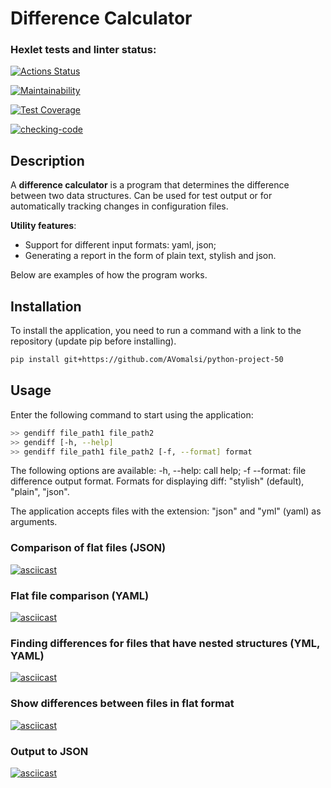 # Difference Calculator

### Hexlet tests and linter status:

[![Actions Status](https://github.com/AVomalsi/python-project-50/actions/workflows/hexlet-check.yml/badge.svg)](https://github.com/AVomalsi/python-project-50/actions)

[![Maintainability](https://api.codeclimate.com/v1/badges/865161db517720454f5d/maintainability)](https://codeclimate.com/github/AVomalsi/python-project-50/maintainability)

[![Test Coverage](https://api.codeclimate.com/v1/badges/865161db517720454f5d/test_coverage)](https://codeclimate.com/github/AVomalsi/python-project-50/test_coverage)

[![checking-code](https://github.com/AVomalsi/python-project-50/actions/workflows/checking-code.yml/badge.svg)](https://github.com/AVomalsi/python-project-50/actions/workflows/checking-code.yml)

## Description

A **difference calculator** is a program that determines the difference between two data structures. Can be used for test output or for automatically tracking changes in configuration files.

**Utility features**:

- Support for different input formats: yaml, json;
- Generating a report in the form of plain text, stylish and json.

Below are examples of how the program works.

## Installation

To install the application, you need to run a command with a link to the repository (update pip before installing).

```bash
pip install git+https://github.com/AVomalsi/python-project-50
```

## Usage

Enter the following command to start using the application:

```bash
>> gendiff file_path1 file_path2
>> gendiff [-h, --help]
>> gendiff file_path1 file_path2 [-f, --format] format
```

The following options are available: -h, --help: call help; -f --format: file difference output format. Formats for displaying diff: "stylish" (default), "plain", "json".

The application accepts files with the extension: "json" and "yml" (yaml) as arguments.

### Comparison of flat files (JSON)

[![asciicast](https://asciinema.org/a/44HpFbbFPc9Edjj56oehMVrzg.svg)](https://asciinema.org/a/44HpFbbFPc9Edjj56oehMVrzg)

### Flat file comparison (YAML)

[![asciicast](https://asciinema.org/a/KMaUXsnN7YnObZfxC1JJYqE62.svg)](https://asciinema.org/a/KMaUXsnN7YnObZfxC1JJYqE62)

### Finding differences for files that have nested structures (YML, YAML)

[![asciicast](https://asciinema.org/a/oOlpJDvZcOHjwPZvChGYg5iWP.svg)](https://asciinema.org/a/oOlpJDvZcOHjwPZvChGYg5iWP)

### Show differences between files in flat format

[![asciicast](https://asciinema.org/a/hy10g6YRsA1B3ReN27Vyqg4pM.svg)](https://asciinema.org/a/hy10g6YRsA1B3ReN27Vyqg4pM)

### Output to JSON

[![asciicast](https://asciinema.org/a/jFXpx11EJiNkDhJEfICPifp50.svg)](https://asciinema.org/a/jFXpx11EJiNkDhJEfICPifp50)